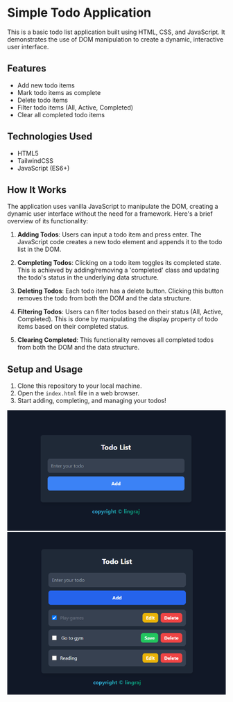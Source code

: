 # Simple Todo Application

This is a basic todo list application built using HTML, CSS, and JavaScript. It demonstrates the use of DOM manipulation to create a dynamic, interactive user interface.

## Features

- Add new todo items
- Mark todo items as complete
- Delete todo items
- Filter todo items (All, Active, Completed)
- Clear all completed todo items

## Technologies Used

- HTML5
- TailwindCSS
- JavaScript (ES6+)

## How It Works

The application uses vanilla JavaScript to manipulate the DOM, creating a dynamic user interface without the need for a framework. Here's a brief overview of its functionality:

1. **Adding Todos**: Users can input a todo item and press enter. The JavaScript code creates a new todo element and appends it to the todo list in the DOM.

2. **Completing Todos**: Clicking on a todo item toggles its completed state. This is achieved by adding/removing a 'completed' class and updating the todo's status in the underlying data structure.

3. **Deleting Todos**: Each todo item has a delete button. Clicking this button removes the todo from both the DOM and the data structure.

4. **Filtering Todos**: Users can filter todos based on their status (All, Active, Completed). This is done by manipulating the display property of todo items based on their completed status.

5. **Clearing Completed**: This functionality removes all completed todos from both the DOM and the data structure.

## Setup and Usage

1. Clone this repository to your local machine.
2. Open the `index.html` file in a web browser.
3. Start adding, completing, and managing your todos!

![Photos](image-1.png)
![alt text](image.png)
